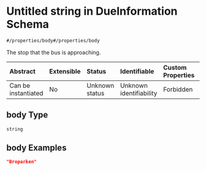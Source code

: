 # Untitled string in DueInformation Schema

```txt
#/properties/body#/properties/body
```

The stop that the bus is approaching.

| Abstract            | Extensible | Status         | Identifiable            | Custom Properties | Additional Properties | Access Restrictions | Defined In                                                                                             |
| :------------------ | :--------- | :------------- | :---------------------- | :---------------- | :-------------------- | :------------------ | :----------------------------------------------------------------------------------------------------- |
| Can be instantiated | No         | Unknown status | Unknown identifiability | Forbidden         | Allowed               | none                | [due-information.json*](../../schema/extended-information/due-information.json "open original schema") |

## body Type

`string`

## body Examples

```json
"Broparken"
```
